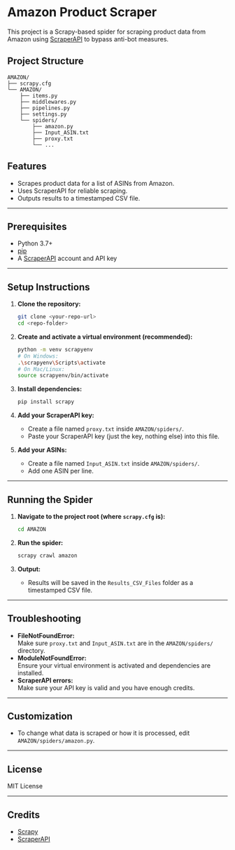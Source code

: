# Amazon Product Scraper

This project is a Scrapy-based spider for scraping product data from Amazon using [ScraperAPI](https://www.scraperapi.com/) to bypass anti-bot measures.

## Project Structure

```
AMAZON/
├── scrapy.cfg
└── AMAZON/
    ├── items.py
    ├── middlewares.py
    ├── pipelines.py
    ├── settings.py
    └── spiders/
        ├── amazon.py
        ├── Input_ASIN.txt
        ├── proxy.txt
        └── ...
```

## Features

- Scrapes product data for a list of ASINs from Amazon.
- Uses ScraperAPI for reliable scraping.
- Outputs results to a timestamped CSV file.

---

## Prerequisites

- Python 3.7+
- [pip](https://pip.pypa.io/en/stable/)
- A [ScraperAPI](https://www.scraperapi.com/) account and API key

---

## Setup Instructions

1. **Clone the repository:**
    ```sh
    git clone <your-repo-url>
    cd <repo-folder>
    ```

2. **Create and activate a virtual environment (recommended):**
    ```sh
    python -m venv scrapyenv
    # On Windows:
    .\scrapyenv\Scripts\activate
    # On Mac/Linux:
    source scrapyenv/bin/activate
    ```

3. **Install dependencies:**
    ```sh
    pip install scrapy
    ```

4. **Add your ScraperAPI key:**
    - Create a file named `proxy.txt` inside `AMAZON/spiders/`.
    - Paste your ScraperAPI key (just the key, nothing else) into this file.

5. **Add your ASINs:**
    - Create a file named `Input_ASIN.txt` inside `AMAZON/spiders/`.
    - Add one ASIN per line.

---

## Running the Spider

1. **Navigate to the project root (where `scrapy.cfg` is):**
    ```sh
    cd AMAZON
    ```

2. **Run the spider:**
    ```sh
    scrapy crawl amazon
    ```

3. **Output:**
    - Results will be saved in the `Results_CSV_Files` folder as a timestamped CSV file.

---

## Troubleshooting

- **FileNotFoundError:**  
  Make sure `proxy.txt` and `Input_ASIN.txt` are in the `AMAZON/spiders/` directory.
- **ModuleNotFoundError:**  
  Ensure your virtual environment is activated and dependencies are installed.
- **ScraperAPI errors:**  
  Make sure your API key is valid and you have enough credits.

---

## Customization

- To change what data is scraped or how it is processed, edit `AMAZON/spiders/amazon.py`.

---

## License

MIT License

---

## Credits

- [Scrapy](https://scrapy.org/)
- [ScraperAPI](https://www.scraperapi.com/) 